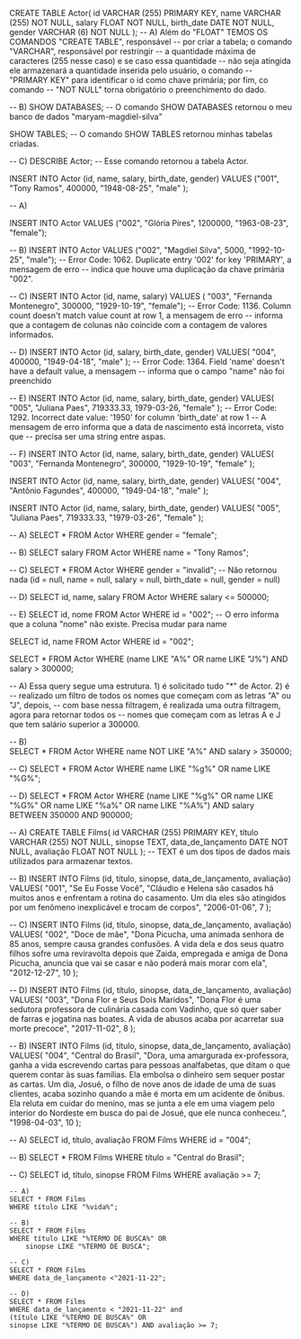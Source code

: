 <!-- USE `maryam-magdiel-silva`; -->

 <!-- -- EXERCICIO 1 -->
 
CREATE TABLE Actor(
id VARCHAR (255) PRIMARY KEY,
name VARCHAR (255) NOT NULL,
salary FLOAT NOT NULL,
birth_date DATE NOT NULL,
gender VARCHAR (6) NOT NULL
);
-- A) Além do "FLOAT" TEMOS OS COMANDOS "CREATE TABLE", responsável 
--    por criar a tabela; o comando "VARCHAR", responsável por restringir 
--    a quantidade máxima de caracteres (255 nesse caso) e se caso essa quantidade
--    não seja atingida ele armazenará a quantidade inserida pelo usuário, o comando
--    "PRIMARY KEY" para identificar o id como chave primária; por fim, co comando 
--    "NOT NULL" torna obrigatório o preenchimento do dado.

-- B) 
SHOW DATABASES; 
-- O comando SHOW DATABASES retornou o meu banco de dados "maryam-magdiel-silva"

SHOW TABLES;
-- O comando SHOW TABLES retornou minhas tabelas criadas.

-- C)
DESCRIBE Actor;
-- Esse comando retornou a tabela Actor.


 <!-- -- EXERCICIO 2 -->
 
 INSERT INTO Actor (id, name, salary, birth_date, gender)
 VALUES
 ("001",
 "Tony Ramos", 
 400000, 
 "1948-08-25", 
 "male" );
 
 -- A)
 
 INSERT INTO Actor
 VALUES
 ("002",
 "Glória Pires",
 1200000, 
 "1963-08-23",
 "female");

-- B)
INSERT INTO Actor 
VALUES
("002",
"Magdiel Silva",
5000, 
"1992-10-25",
"male");
-- Error Code: 1062. Duplicate entry '002' for key 'PRIMARY', a mensagem de erro
-- indica que houve uma duplicação da chave primária "002".

-- C)
INSERT INTO Actor (id, name, salary)
VALUES
(
"003",
"Fernanda Montenegro",
300000,
"1929-10-19",
"female");
-- Error Code: 1136. Column count doesn't match value count at row 1, a mensagem de erro 
-- informa que a contagem de colunas não coincide com a contagem de valores informados.

-- D)
INSERT INTO Actor (id, salary, birth_date, gender)
VALUES(
  "004",
  400000,
  "1949-04-18", 
  "male"
);
-- Error Code: 1364. Field 'name' doesn't have a default value, a mensagem
-- informa que o campo "name" não foi preenchido

-- E)
INSERT INTO Actor (id, name, salary, birth_date, gender)
VALUES(
  "005", 
  "Juliana Paes",
  719333.33,
  1979-03-26, 
  "female"
);
-- Error Code: 1292. Incorrect date value: '1950' for column 'birth_date' at row 1
-- A mensagem de erro informa que a data de nascimento está incorreta, visto que 
-- precisa ser uma string entre aspas.

-- F) 
INSERT INTO Actor (id, name, salary, birth_date, gender)
VALUES(
  "003", 
  "Fernanda Montenegro",
  300000,
  "1929-10-19", 
  "female"
);

INSERT INTO Actor (id, name, salary, birth_date, gender)
VALUES(
  "004", 
  "Antônio Fagundes",
  400000,
  "1949-04-18", 
  "male"
);

INSERT INTO Actor (id, name, salary, birth_date, gender)
VALUES(
  "005", 
  "Juliana Paes",
  719333.33,
  "1979-03-26", 
  "female"
);

 <!-- -- EXERCICIO 3 -->

 -- A)
 SELECT * FROM Actor
 WHERE gender = "female";
 
 -- B)
 SELECT salary FROM Actor
 WHERE name = "Tony Ramos";
 
 -- C)
 SELECT * FROM Actor
 WHERE gender = "invalid";
 -- Não retornou nada (id = null, name = null, salary = null, birth_date = null, gender = null)
 
 -- D)
 SELECT id, name, salary FROM Actor
 WHERE salary <= 500000;
 
 -- E)
 SELECT id, nome FROM Actor
 WHERE id = "002";
 -- O erro informa que a coluna "nome" não existe. Precisa mudar para name
 
 SELECT id, name FROM Actor
 WHERE id = "002";
 
  <!-- -- EXERCICIO 4 -->
  
SELECT * FROM Actor
WHERE (name LIKE "A%" OR name LIKE "J%") AND salary > 300000;

-- A) Essa query segue uma estrutura. 1) é solicitado tudo "*" de Actor. 2) é 
-- realizado um filtro de todos os nomes que começam com as letras "A" ou "J", depois,
-- com base nessa filtragem, é realizada uma outra filtragem, agora para retornar todos os
-- nomes que começam com as letras A e J que tem salário superior a 300000.

-- B)  
SELECT * FROM Actor
WHERE name NOT LIKE "A%" AND salary > 350000;

-- C)
SELECT * FROM Actor
WHERE name LIKE "%g%" OR  name LIKE "%G%";

-- D)
SELECT * FROM Actor
WHERE (name LIKE "%g%" OR  name LIKE "%G%" OR name LIKE "%a%" OR  name LIKE "%A%") AND salary BETWEEN 350000 AND 900000;

  <!-- -- EXERCICIO 5 -->

  -- A)
CREATE TABLE Films(
id VARCHAR (255) PRIMARY KEY,
título VARCHAR (255) NOT NULL,
sinopse TEXT,
data_de_lançamento DATE NOT NULL,
avaliação FLOAT NOT NULL
);
-- TEXT é um dos tipos de dados mais utilizados para armazenar textos.

-- B)
INSERT INTO Films (id, título, sinopse, data_de_lançamento, avaliação)
VALUES(
  "001", 
  "Se Eu Fosse Você",
  "Cláudio e Helena são casados há muitos anos e enfrentam a rotina do casamento. 
  Um dia eles são atingidos por um fenômeno inexplicável e trocam de corpos",
  "2006-01-06", 
  7
);

-- C)
INSERT INTO Films (id, título, sinopse, data_de_lançamento, avaliação)
VALUES(
  "002", 
  "Doce de mãe",
  "Dona Picucha, uma animada senhora de 85 anos, sempre causa grandes 
  confusões. A vida dela e dos seus quatro filhos sofre uma reviravolta 
  depois que Zaida, empregada e amiga de Dona Picucha, anuncia que vai 
  se casar e não poderá mais morar com ela",
  "2012-12-27", 
  10
);

-- D)
INSERT INTO Films (id, título, sinopse, data_de_lançamento, avaliação)
VALUES(
  "003", 
  "Dona Flor e Seus Dois Maridos",
  "Dona Flor é uma sedutora professora de culinária casada com Vadinho, 
  que só quer saber de farras e jogatina nas boates. A vida de abusos 
  acaba por acarretar sua morte precoce",
  "2017-11-02", 
  8
);

-- B)
INSERT INTO Films (id, título, sinopse, data_de_lançamento, avaliação)
VALUES(
  "004", 
  "Central do Brasil",
  "Dora, uma amargurada ex-professora, ganha a vida escrevendo cartas 
   para pessoas analfabetas, que ditam o que querem contar às suas famílias. 
   Ela embolsa o dinheiro sem sequer postar as cartas. Um dia, Josué, 
   o filho de nove anos de idade de uma de suas clientes, acaba sozinho 
   quando a mãe é morta em um acidente de ônibus. Ela reluta em cuidar do 
   menino, mas se junta a ele em uma viagem pelo interior do Nordeste em 
   busca do pai de Josué, que ele nunca conheceu.",
  "1998-04-03", 
  10
);

  <!-- -- EXERCICIO 6 -->

  -- A)
  SELECT id, título, avaliação FROM Films
  WHERE id = "004";
  
  -- B) 
  SELECT * FROM Films
  WHERE título = "Central do Brasil";
  
  -- C)
  SELECT id, título, sinopse FROM Films
  WHERE avaliação >= 7;
  
  <!-- -- EXERCICIO 7 -->

    -- A)
    SELECT * FROM Films
    WHERE título LIKE "%vida%";
    
    -- B)
    SELECT * FROM Films
    WHERE título LIKE "%TERMO DE BUSCA%" OR 
		sinopse LIKE "%TERMO DE BUSCA";
        
	-- C)
	SELECT * FROM Films
    WHERE data_de_lançamento <"2021-11-22";
    
    -- D)
    SELECT * FROM Films
    WHERE data_de_lançamento < "2021-11-22" and
    (título LIKE "%TERMO DE BUSCA%" OR
    sinopse LIKE "%TERMO DE BUSCA%") AND avaliação >= 7;